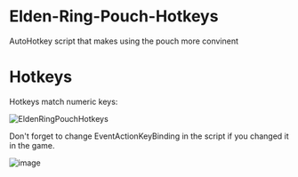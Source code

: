 # Elden-Ring-Pouch-Hotkeys
AutoHotkey script that makes using the pouch more convinent

# Hotkeys
Hotkeys match numeric keys:

![EldenRingPouchHotkeys](https://github.com/user-attachments/assets/7308630c-8978-4176-b788-84fee27484f2)

Don't forget to change EventActionKeyBinding in the script if you changed it in the game.

![image](https://github.com/user-attachments/assets/a048d6d0-2804-4089-9538-da0330a1ed4b)
